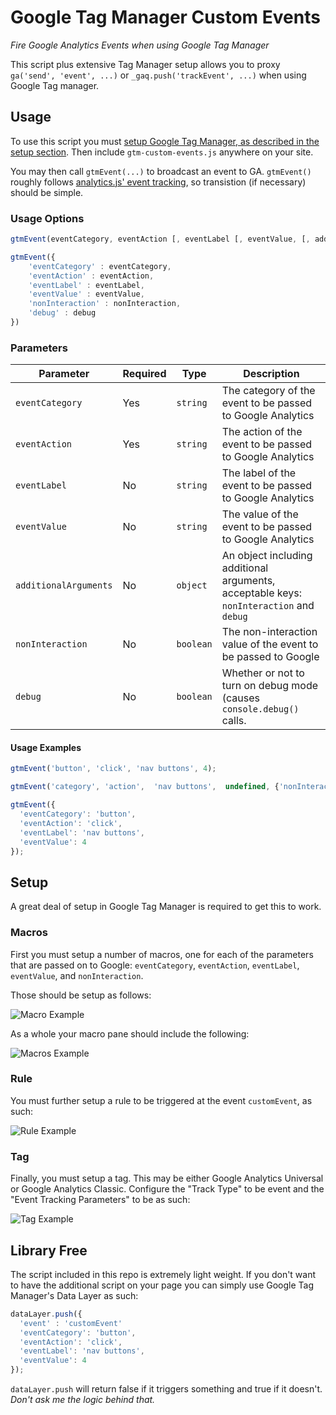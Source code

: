 # Google Tag Manager Custom Events
_Fire Google Analytics Events when using Google Tag Manager_

This script plus extensive Tag Manager setup allows you to proxy `ga('send', 'event', ...)` or `_gaq.push('trackEvent', ...)` when using Google Tag manager.

## Usage
To use this script you must [setup Google Tag Manager, as described in the setup section](#setup). Then include `gtm-custom-events.js` anywhere on your site.

You may then call `gtmEvent(...)` to broadcast an event to GA. `gtmEvent()` roughly follows [analytics.js' event tracking](https://developers.google.com/analytics/devguides/collection/analyticsjs/events), so transistion (if necessary) should be simple.

### Usage Options

```js
gtmEvent(eventCategory, eventAction [, eventLabel [, eventValue, [, additionalArguments]])
```

```js
gtmEvent({
	'eventCategory' : eventCategory,
	'eventAction' : eventAction,
	'eventLabel' : eventLabel,
	'eventValue' : eventValue,
	'nonInteraction' : nonInteraction,
	'debug' : debug
})
```

### Parameters

| Parameter | Required | Type | Description |
| ----------- | --------- | ---- | ------------- |
| `eventCategory` | Yes | `string` | The category of the event to be passed to Google Analytics |
| `eventAction` | Yes | `string` | The action of the event to be passed to Google Analytics |
| `eventLabel` | No | `string` | The label of the event to be passed to Google Analytics |
| `eventValue` | No | `string` | The value of the event to be passed to Google Analytics |
| `additionalArguments` | No | `object` |  An object including additional arguments, acceptable keys: `nonInteraction` and `debug` |
| `nonInteraction` | No | `boolean` | The non-interaction value of the event to be passed to Google |
| `debug` | No | `boolean` | Whether or not to turn on debug mode (causes `console.debug()` calls. |

#### Usage Examples

```js
gtmEvent('button', 'click', 'nav buttons', 4);

gtmEvent('category', 'action',  'nav buttons',  undefined, {'nonInteraction': 1});

gtmEvent({
  'eventCategory': 'button', 
  'eventAction': 'click', 
  'eventLabel': 'nav buttons',
  'eventValue': 4
});
```

## Setup
A great deal of setup in Google Tag Manager is required to get this to work.

### Macros
First you must setup a number of macros, one for each of the parameters that are passed on to Google: `eventCategory`, `eventAction`, `eventLabel`, `eventValue`, and `nonInteraction`.

Those should be setup as follows:

![Macro Example](https://raw.githubusercontent.com/nquinlan/gtm-custom-events/master/images/macro.png)

As a whole your macro pane should include the following:

![Macros Example](https://raw.githubusercontent.com/nquinlan/gtm-custom-events/master/images/macro.png)

### Rule
You must further setup a rule to be triggered at the event `customEvent`, as such:

![Rule Example](https://raw.githubusercontent.com/nquinlan/gtm-custom-events/master/images/rule.png)

### Tag
Finally, you must setup a tag. This may be either Google Analytics Universal or Google Analytics Classic. Configure the "Track Type" to be event and the "Event Tracking Parameters" to be as such:

![Tag Example](https://raw.githubusercontent.com/nquinlan/gtm-custom-events/master/images/tag.png)

## Library Free

The script included in this repo is extremely light weight. If you don't want to have the additional script on your page you can simply use Google Tag Manager's Data Layer as such:

```js
dataLayer.push({
  'event' : 'customEvent'
  'eventCategory': 'button', 
  'eventAction': 'click', 
  'eventLabel': 'nav buttons',
  'eventValue': 4
});
```

`dataLayer.push` will return false if it triggers something and true if it doesn't. _Don't ask me the logic behind that._